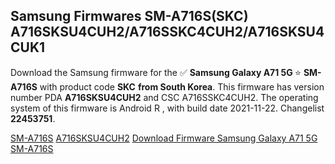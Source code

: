 <h2>Samsung Firmwares SM-A716S(SKC) A716SKSU4CUH2/A716SSKC4CUH2/A716SKSU4CUK1</h2>
Download the Samsung firmware for the ✅ <strong>Samsung Galaxy A71 5G </strong> ⭐ <strong>SM-A716S</strong> with product code <strong>SKC</strong> <strong> from South Korea</strong>. This firmware has version number PDA <strong>A716SKSU4CUH2</strong> and CSC A716SSKC4CUH2. The operating system of this firmware is Android R , with build date 2021-11-22. Changelist <strong>22453751</strong>.


[SM-A716S](https://samfirm.shop/samsung/model/SM-A716S)
[A716SKSU4CUH2](https://samfirm.shop/samsung/pda/A716SKSU4CUH2)
[Download Firmware Samsung Galaxy A71 5G SM-A716S](https://samfirm.shop/samsung/firmware/475945)
